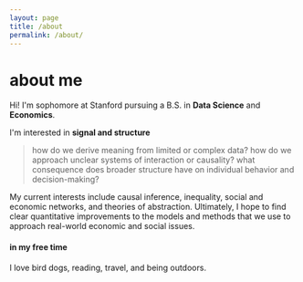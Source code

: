 ```yaml
---
layout: page
title: /about
permalink: /about/
---
```

# about me
Hi! I'm sophomore at Stanford pursuing a B.S. in **Data Science** and **Economics**. 

I'm interested in **signal and structure**
> how do we derive meaning from limited or complex data? how do we approach unclear systems of interaction or causality? what consequence does broader structure have on individual behavior and decision-making?

My current interests include causal inference, inequality, social and economic networks, and theories of abstraction. Ultimately, I hope to find clear quantitative improvements to the models and methods that we use to approach real-world economic and social issues.

#### in my free time
I love bird dogs, reading, travel, and being outdoors.
